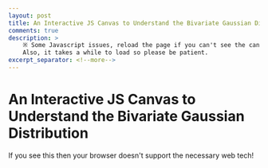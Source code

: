 ```yaml
---
layout: post
title: An Interactive JS Canvas to Understand the Bivariate Gaussian Distribution
comments: true
description: >
    ※ Some Javascript issues, reload the page if you can't see the canvas working!
    Also, it takes a while to load so please be patient.
excerpt_separator: <!--more-->
---
```


# An Interactive JS Canvas to Understand the Bivariate Gaussian Distribution


<script src='https://cdnjs.cloudflare.com/ajax/libs/mathjs/6.2.2/math.min.js'></script>
<script src="https://docs.opencv.org/3.4.1/opencv.js"></script>

<div id='canvasControls'></div>

<canvas id="canvas1" style='display:block; width:100%;height:500px'>If you see this then your browser doesn't support
    the necessary web tech!</canvas>

<script>
    function bivariateNormal(x,y,meanX,meanY,stdX,stdY,corrCoeff){
        let left = 1/(2*math.pi*stdX*stdY*Math.sqrt(1-corrCoeff**2));

        let z = ((x-meanX)**2)/stdX**2 - (2*corrCoeff*(x-meanX)*(y-meanY))/(stdX*stdY) + ((y-meanY)**2)/stdY**2;
        let expo = -z/ (2*(1-corrCoeff**2));
        let right = math.exp(expo);
        return math.multiply(left, right);
    }


    function draw(){
        let mat = cv.Mat.zeros(c.height, c.width, cv.CV_8U);
        let maxZ = bivariateNormal(meanX.getValue(), meanY.getValue(), meanX.getValue(), meanY.getValue(),stdX.getValue(), stdY.getValue(), corrCoeff.getValue());
        for (i = 0; i < 10000; i++) {

            var x = Math.floor(Math.random() * Math.floor(c.width));
            var y = Math.floor(Math.random() * Math.floor(c.height));
            var z = bivariateNormal(x/c.width, y/c.height, meanX.getValue(), meanY.getValue(),stdX.getValue(), stdY.getValue(), corrCoeff.getValue());
            mat.ucharPtr(y, x)[0] = z*255/maxZ;
        }
        cv.imshow(c, mat);
    }

    class Slider{
        constructor(name, parentId, min, max, step=1){

            const me = this;
            me.name = name;
            me.parent = document.getElementById(parentId);
            me.step = step;
            me.min = min;
            me.max = max;

            me.createElement();
            me.slider = document.getElementById(me.name);
            me.output = document.getElementById(me.name+"Out");

            me.output.innerHTML = me.slider.value;
            me.slider.oninput = function f(){
                me.output.innerHTML = me.slider.value;
                draw();
            };
        }

        getValue(){
            return parseFloat(this.slider.value);
        }
        createElement(){
            const me = this;
            var sliderHTML = `
                <div class="slidecontainer">
                    <input type="range" min="${me.min}" max="${me.max}" value="${(me.min+me.max)/2}" step=${me.step} class="slider" id="${me.name}">
                    <p>${me.name}: <span id="${me.name + 'Out'}"></span></p>
                </div>`;
            me.parent.insertAdjacentHTML('beforeend', sliderHTML);
        }
    }

    var c = document.getElementById("canvas1");
    var ctx = c.getContext("2d");

    c.height = c.width / math.phi;
    ctx.fillStyle = "white";
    ctx.fillRect(0, 0, c.width, c.height);

    const meanX = new Slider("meanX", "canvasControls", 0, 1, 0.01);
    const meanY = new Slider("meanY", "canvasControls", 0, 1, 0.01);
    const stdX = new Slider("stdX", "canvasControls", 0, 1, 0.01);
    const stdY = new Slider("stdY", "canvasControls", 0, 1, 0.01);
    const corrCoeff = new Slider("corrCoeff", "canvasControls", -1, 1, 0.01);

    draw();

</script>